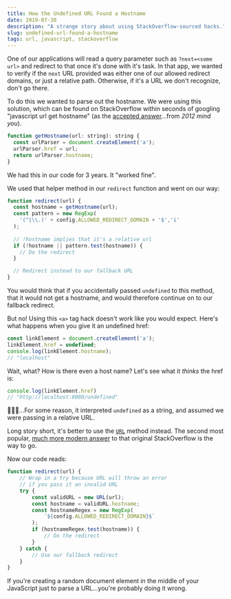 ```yaml
---
title: How the Undefined URL Found a Hostname
date: 2019-07-30
description: "A strange story about using StackOverflow-sourced hacks."
slug: undefined-url-found-a-hostname
tags: url, javascript, stackoverflow
---
```


One of our applications will read a query parameter such as `?next=<some url>` and redirect to that once it's done with it's task. In that app, we wanted to verify if the `next` URL provided was either one of our allowed redirect domains, or just a relative path. Otherwise, if it's a URL we don't recognize, don't go there. 

To do this we wanted to parse out the hostname. We were using this solution, which can be found on StackOverflow within seconds of googling "javascript url get hostname" (as the [accepted answer](https://stackoverflow.com/a/736970/11294434)...from _2012 mind you_).

```js
function getHostname(url: string): string {
  const urlParser = document.createElement('a');
  urlParser.href = url;
  return urlParser.hostname;
}
```

We had this in our code for 3 years. It "worked fine". 

We used that helper method in our `redirect` function and went on our way:

```js
function redirect(url) {
  const hostname = getHostname(url);
  const pattern = new RegExp(
    '(^|\\.)' + config.ALLOWED_REDIRECT_DOMAIN + '$','i'
  );
  
  // !hostname implies that it's a relative url
  if (!hostname || pattern.test(hostname)) {
    // Do the redirect
  }  

  // Redirect instead to our fallback URL
}
```

You would think that if you accidentally passed `undefined` to this method, that it would not get a hostname, and would therefore continue on to our fallback redirect. 

But no! Using this `<a>` tag hack doesn't work like you would expect. Here's what happens when you give it an undefined href:
```js
const linkElement = document.createElement('a');
linkElement.href = undefined;
console.log(linkElement.hostname);
// "localhost"
```

Wait, what? How is there even a host name? Let's see what it _thinks_ the href is:
```js
console.log(linkElement.href)
// "http://localhost:8080/undefined"
```

🤦🏻‍♀️...For some reason, it interpreted `undefined` as a string, and assumed we were passing in a relative URL. 


Long story short, it's better to use the [`URL`](https://developer.mozilla.org/en-US/docs/Web/API/URL/URL) method instead. The second most popular, [much more modern answer](https://stackoverflow.com/a/24006120/11294434) to that original StackOverflow is the way to go. 

Now our code reads:
```js
function redirect(url) {
    // Wrap in a try because URL will throw an error
    // if you pass it an invalid URL
    try {
        const validURL = new URL(url);
        const hostname = validURL.hostname;
        const hostnameRegex = new RegExp(
            `${config.ALLOWED_REDIRECT_DOMAIN}$`
        );
        if (hostnameRegex.test(hostname)) {
            // Do the redirect
        }
    } catch {
        // Use our fallback redirect
    }
}
```

If you're creating a random document element in the middle of your JavaScript just to parse a URL...you're probably doing it wrong. 
